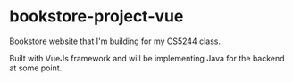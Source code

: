 # bookstore-project-vue

Bookstore website that I'm building for my CS5244 class. 

Built with VueJs framework and will be implementing Java for the backend at some point. 
